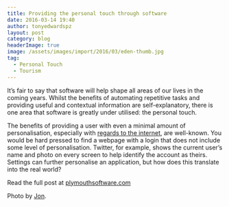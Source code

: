 ```yaml
---
title: Providing the personal touch through software
date: 2016-03-14 19:40
author: tonyedwardspz
layout: post
category: blog
headerImage: true
image: /assets/images/import/2016/03/eden-thumb.jpg
tag:
  - Personal Touch
  - Tourism
---
```

It’s fair to say that software will help shape all areas of our lives in the coming years. Whilst the benefits of automating repetitive tasks and providing useful and contextual information are self-explanatory, there is one area that software is greatly under utilised: the personal touch.

The benefits of providing a user with even a minimal amount of personalisation, especially with [regards to the internet](http://www.palgrave-journals.com/dbm/journal/v9/n2/abs/3240069a.html "Personalisation of the web"), are well-known. You would be hard pressed to find a webpage with a login that does not include some level of personalisation. Twitter, for example, shows the current user’s name and photo on every screen to help identify the account as theirs. Settings can further personalise an application, but how does this translate into the real world?

Read the full post at [plymouthsoftware.com](https://plymouthsoftware.com/articles/personalisation-through-software/ "Plymouth Software App Development")

Photo by [Jon](https://www.flickr.com/photos/56844661@N00/3576538520 "Eden Project Cornwall").

